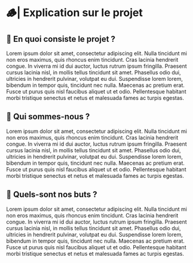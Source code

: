# 🪵| Explication sur le projet

## 🌱 En quoi consiste le projet ?
Lorem ipsum dolor sit amet, consectetur adipiscing elit. Nulla tincidunt mi non eros maximus, quis rhoncus enim tincidunt. Cras lacinia hendrerit congue. In viverra mi id dui auctor, luctus rutrum ipsum fringilla. Praesent cursus lacinia nisl, in mollis tellus tincidunt sit amet. Phasellus odio dui, ultricies in hendrerit pulvinar, volutpat eu dui. Suspendisse lorem lorem, bibendum in tempor quis, tincidunt nec nulla. Maecenas ac pretium erat. Fusce ut purus quis nisl faucibus aliquet ut et odio. Pellentesque habitant morbi tristique senectus et netus et malesuada fames ac turpis egestas.

## 🌲 Qui sommes-nous ?
Lorem ipsum dolor sit amet, consectetur adipiscing elit. Nulla tincidunt mi non eros maximus, quis rhoncus enim tincidunt. Cras lacinia hendrerit congue. In viverra mi id dui auctor, luctus rutrum ipsum fringilla. Praesent cursus lacinia nisl, in mollis tellus tincidunt sit amet. Phasellus odio dui, ultricies in hendrerit pulvinar, volutpat eu dui. Suspendisse lorem lorem, bibendum in tempor quis, tincidunt nec nulla. Maecenas ac pretium erat. Fusce ut purus quis nisl faucibus aliquet ut et odio. Pellentesque habitant morbi tristique senectus et netus et malesuada fames ac turpis egestas.

## 🍃 Quels-sont nos buts ?
Lorem ipsum dolor sit amet, consectetur adipiscing elit. Nulla tincidunt mi non eros maximus, quis rhoncus enim tincidunt. Cras lacinia hendrerit congue. In viverra mi id dui auctor, luctus rutrum ipsum fringilla. Praesent cursus lacinia nisl, in mollis tellus tincidunt sit amet. Phasellus odio dui, ultricies in hendrerit pulvinar, volutpat eu dui. Suspendisse lorem lorem, bibendum in tempor quis, tincidunt nec nulla. Maecenas ac pretium erat. Fusce ut purus quis nisl faucibus aliquet ut et odio. Pellentesque habitant morbi tristique senectus et netus et malesuada fames ac turpis egestas.
